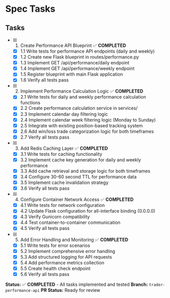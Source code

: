 # Spec Tasks

## Tasks

- [x] 1. Create Performance API Blueprint ✅ **COMPLETED**
  - [x] 1.1 Write tests for performance API endpoints (daily and weekly)
  - [x] 1.2 Create new Flask blueprint in routes/performance.py
  - [x] 1.3 Implement GET /api/performance/daily endpoint
  - [x] 1.4 Implement GET /api/performance/weekly endpoint
  - [x] 1.5 Register blueprint with main Flask application
  - [x] 1.6 Verify all tests pass

- [x] 2. Implement Performance Calculation Logic ✅ **COMPLETED**
  - [x] 2.1 Write tests for daily and weekly performance calculation functions
  - [x] 2.2 Create performance calculation service in services/
  - [x] 2.3 Implement calendar day filtering logic
  - [x] 2.4 Implement calendar week filtering logic (Monday to Sunday)
  - [x] 2.5 Integrate with existing position-based tracking system
  - [x] 2.6 Add win/loss trade categorization logic for both timeframes
  - [x] 2.7 Verify all tests pass

- [x] 3. Add Redis Caching Layer ✅ **COMPLETED**
  - [x] 3.1 Write tests for caching functionality
  - [x] 3.2 Implement cache key generation for daily and weekly performance
  - [x] 3.3 Add cache retrieval and storage logic for both timeframes
  - [x] 3.4 Configure 30-60 second TTL for performance data
  - [x] 3.5 Implement cache invalidation strategy
  - [x] 3.6 Verify all tests pass

- [x] 4. Configure Container Network Access ✅ **COMPLETED**
  - [x] 4.1 Write tests for network configuration
  - [x] 4.2 Update Flask configuration for all-interface binding (0.0.0.0)
  - [x] 4.3 Verify Gunicorn compatibility
  - [x] 4.4 Test container-to-container communication
  - [x] 4.5 Verify all tests pass

- [x] 5. Add Error Handling and Monitoring ✅ **COMPLETED**
  - [x] 5.1 Write tests for error scenarios
  - [x] 5.2 Implement comprehensive error handling
  - [x] 5.3 Add structured logging for API requests
  - [x] 5.4 Add performance metrics collection
  - [x] 5.5 Create health check endpoint
  - [x] 5.6 Verify all tests pass

**Status:** ✅ **COMPLETED** - All tasks implemented and tested
**Branch:** `trader-performance-api` 
**PR Status:** Ready for review